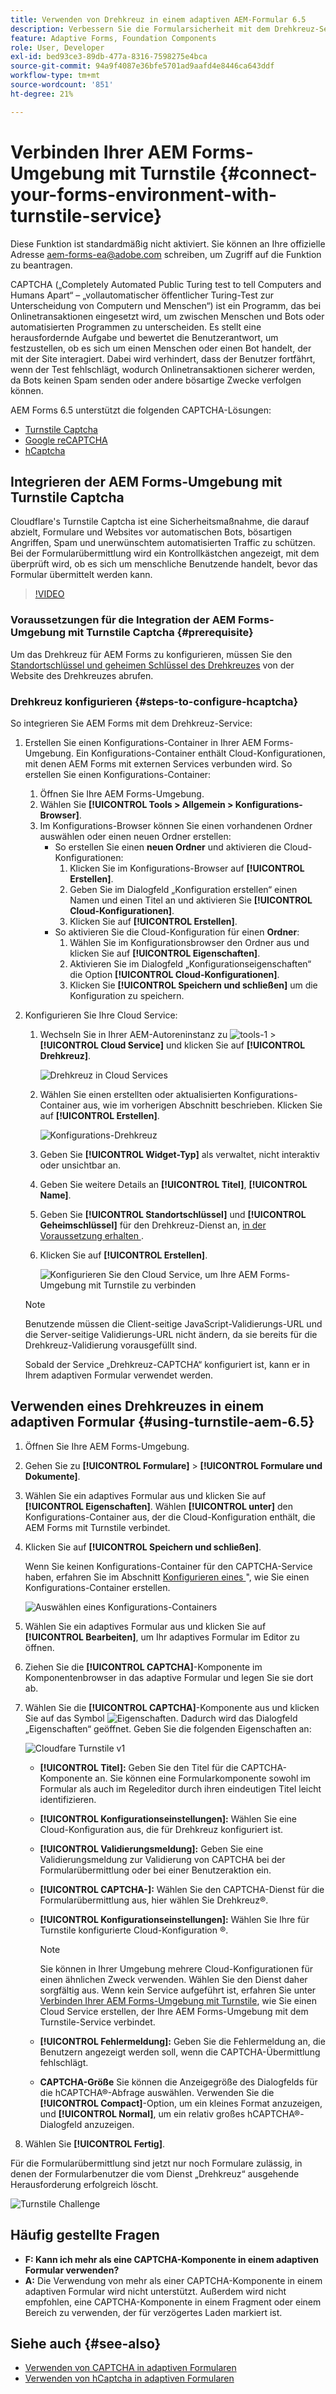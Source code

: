 ```yaml
---
title: Verwenden von Drehkreuz in einem adaptiven AEM-Formular 6.5
description: Verbessern Sie die Formularsicherheit mit dem Drehkreuz-Service mühelos. Schrittweise Anleitung enthalten!
feature: Adaptive Forms, Foundation Components
role: User, Developer
exl-id: bed93ce3-89db-477a-8316-7598275e4bca
source-git-commit: 94a9f4087e36bfe5701ad9aafd4e8446ca643ddf
workflow-type: tm+mt
source-wordcount: '851'
ht-degree: 21%

---
```


# Verbinden Ihrer AEM Forms-Umgebung mit Turnstile {#connect-your-forms-environment-with-turnstile-service}

<!--
<span class="preview">This feature is based on Feature Toggle id `FT_FORMS-12407`. To enable the feature, follow the steps given in the [Enable Feature Toggle](/help/forms/using/enable-feature-toggle.md) article. </span>
-->

<span class="preview">Diese Funktion ist standardmäßig nicht aktiviert. Sie können an Ihre offizielle Adresse aem-forms-ea@adobe.com schreiben, um Zugriff auf die Funktion zu beantragen.</span>

CAPTCHA („Completely Automated Public Turing test to tell Computers and Humans Apart“ – „vollautomatischer öffentlicher Turing-Test zur Unterscheidung von Computern und Menschen“) ist ein Programm, das bei Onlinetransaktionen eingesetzt wird, um zwischen Menschen und Bots oder automatisierten Programmen zu unterscheiden. Es stellt eine herausfordernde Aufgabe und bewertet die Benutzerantwort, um festzustellen, ob es sich um einen Menschen oder einen Bot handelt, der mit der Site interagiert. Dabei wird verhindert, dass der Benutzer fortfährt, wenn der Test fehlschlägt, wodurch Onlinetransaktionen sicherer werden, da Bots keinen Spam senden oder andere bösartige Zwecke verfolgen können.

AEM Forms 6.5 unterstützt die folgenden CAPTCHA-Lösungen:

* [Turnstile Captcha](/help/forms/using/integrate-adaptive-forms-turnstile.md)
* [Google reCAPTCHA](/help/forms/using/captcha-adaptive-forms.md)
* [hCaptcha](/help/forms/using/integrate-adaptive-forms-hcaptcha.md)


<!-- ![Turnstile](assets/Turnstile-challenge.png)-->

## Integrieren der AEM Forms-Umgebung mit Turnstile Captcha

Cloudflare&#39;s Turnstile Captcha ist eine Sicherheitsmaßnahme, die darauf abzielt, Formulare und Websites vor automatischen Bots, bösartigen Angriffen, Spam und unerwünschtem automatisierten Traffic zu schützen. Bei der Formularübermittlung wird ein Kontrollkästchen angezeigt, mit dem überprüft wird, ob es sich um menschliche Benutzende handelt, bevor das Formular übermittelt werden kann.

>[!VIDEO](https://video.tv.adobe.com/v/3440949?captions=ger)

### Voraussetzungen für die Integration der AEM Forms-Umgebung mit Turnstile Captcha {#prerequisite}

Um das Drehkreuz für AEM Forms zu konfigurieren, müssen Sie den [Standortschlüssel und geheimen Schlüssel des Drehkreuzes](https://developers.cloudflare.com/turnstile/get-started/) von der Website des Drehkreuzes abrufen.

### Drehkreuz konfigurieren {#steps-to-configure-hcaptcha}

So integrieren Sie AEM Forms mit dem Drehkreuz-Service:

1. Erstellen Sie einen Konfigurations-Container in Ihrer AEM Forms-Umgebung. Ein Konfigurations-Container enthält Cloud-Konfigurationen, mit denen AEM Forms mit externen Services verbunden wird. So erstellen Sie einen Konfigurations-Container:
   1. Öffnen Sie Ihre AEM Forms-Umgebung.
   1. Wählen Sie **[!UICONTROL Tools > Allgemein > Konfigurations-Browser]**.
   1. Im Konfigurations-Browser können Sie einen vorhandenen Ordner auswählen oder einen neuen Ordner erstellen:
      * So erstellen Sie einen **neuen Ordner** und aktivieren die Cloud-Konfigurationen:
         1. Klicken Sie im Konfigurations-Browser auf **[!UICONTROL Erstellen]**.
         1. Geben Sie im Dialogfeld „Konfiguration erstellen“ einen Namen und einen Titel an und aktivieren Sie **[!UICONTROL Cloud-Konfigurationen]**.
         1. Klicken Sie auf **[!UICONTROL Erstellen]**.
      * So aktivieren Sie die Cloud-Konfiguration für einen **Ordner**:
         1. Wählen Sie im Konfigurationsbrowser den Ordner aus und klicken Sie auf **[!UICONTROL Eigenschaften]**.
         1. Aktivieren Sie im Dialogfeld „Konfigurationseigenschaften“ die Option **[!UICONTROL Cloud-Konfigurationen]**.
         1. Klicken Sie **[!UICONTROL Speichern und schließen]** um die Konfiguration zu speichern.

1. Konfigurieren Sie Ihre Cloud Service:
   1. Wechseln Sie in Ihrer AEM-Autoreninstanz zu ![tools-1](assets/tools-1.png) > **[!UICONTROL Cloud Service]** und klicken Sie auf **[!UICONTROL Drehkreuz]**.

      ![Drehkreuz in Cloud Services ](assets/turnstile-in-ui.png)
   1. Wählen Sie einen erstellten oder aktualisierten Konfigurations-Container aus, wie im vorherigen Abschnitt beschrieben. Klicken Sie auf **[!UICONTROL Erstellen]**.

      ![Konfigurations-Drehkreuz](assets/config-hcaptcha.png)
   1. Geben Sie **[!UICONTROL Widget-Typ]** als verwaltet, nicht interaktiv oder unsichtbar an.
   1. Geben Sie weitere Details an **[!UICONTROL Titel]**, **[!UICONTROL Name]**.
   1. Geben Sie **[!UICONTROL Standortschlüssel]** und **[!UICONTROL Geheimschlüssel]** für den Drehkreuz-Dienst an, [ in der Voraussetzung erhalten ](#prerequisite).
   1. Klicken Sie auf **[!UICONTROL Erstellen]**.

      ![Konfigurieren Sie den Cloud Service, um Ihre AEM Forms-Umgebung mit Turnstile zu verbinden](assets/config-turntstile.png)

   >[!NOTE]
   > Benutzende müssen die Client-seitige JavaScript-Validierungs-URL und die Server-seitige Validierungs-URL nicht ändern, da sie bereits für die Drehkreuz-Validierung vorausgefüllt sind.

   Sobald der Service „Drehkreuz-CAPTCHA“ konfiguriert ist, kann er in Ihrem adaptiven Formular verwendet werden.

## Verwenden eines Drehkreuzes in einem adaptiven Formular {#using-turnstile-aem-6.5}

1. Öffnen Sie Ihre AEM Forms-Umgebung.
1. Gehen Sie zu **[!UICONTROL Formulare]** > **[!UICONTROL Formulare und Dokumente]**.
1. Wählen Sie ein adaptives Formular aus und klicken Sie auf **[!UICONTROL Eigenschaften]**. Wählen **[!UICONTROL unter]** den Konfigurations-Container aus, der die Cloud-Konfiguration enthält, die AEM Forms mit Turnstile verbindet.
1. Klicken Sie auf **[!UICONTROL Speichern und schließen]**.

   Wenn Sie keinen Konfigurations-Container für den CAPTCHA-Service haben, erfahren Sie im Abschnitt [Konfigurieren eines ](#configure-turnstile-steps-to-configure-hcaptcha)&quot;, wie Sie einen Konfigurations-Container erstellen.

   ![Auswählen eines Konfigurations-Containers](assets/captcha-properties.png)

1. Wählen Sie ein adaptives Formular aus und klicken Sie auf **[!UICONTROL Bearbeiten]**, um Ihr adaptives Formular im Editor zu öffnen.
1. Ziehen Sie die **[!UICONTROL CAPTCHA]**-Komponente im Komponentenbrowser in das adaptive Formular und legen Sie sie dort ab.
1. Wählen Sie die **[!UICONTROL CAPTCHA]**-Komponente aus und klicken Sie auf das Symbol ![Eigenschaften](assets/configure-icon.svg). Dadurch wird das Dialogfeld „Eigenschaften“ geöffnet. Geben Sie die folgenden Eigenschaften an:

   <!--![Turnstile v2](assets/turnstile-settings-v2.png)-->
   ![Cloudfare Turnstile v1](assets/turnstile-setting-v1.png)

   * **[!UICONTROL Titel]:** Geben Sie den Titel für die CAPTCHA-Komponente an. Sie können eine Formularkomponente sowohl im Formular als auch im Regeleditor durch ihren eindeutigen Titel leicht identifizieren.
   * **[!UICONTROL Konfigurationseinstellungen]:** Wählen Sie eine Cloud-Konfiguration aus, die für Drehkreuz konfiguriert ist.
   * **[!UICONTROL Validierungsmeldung]:** Geben Sie eine Validierungsmeldung zur Validierung von CAPTCHA bei der Formularübermittlung oder bei einer Benutzeraktion ein.
   * **[!UICONTROL CAPTCHA-]:** Wählen Sie den CAPTCHA-Dienst für die Formularübermittlung aus, hier wählen Sie Drehkreuz®.
   * **[!UICONTROL Konfigurationseinstellungen]:** Wählen Sie Ihre für Turnstile konfigurierte Cloud-Konfiguration ®.

     >[!NOTE]
     >Sie können in Ihrer Umgebung mehrere Cloud-Konfigurationen für einen ähnlichen Zweck verwenden. Wählen Sie den Dienst daher sorgfältig aus. Wenn kein Service aufgeführt ist, erfahren Sie unter [Verbinden Ihrer AEM Forms-Umgebung mit Turnstile](#connect-your-forms-environment-with-turnstile-service), wie Sie einen Cloud Service erstellen, der Ihre AEM Forms-Umgebung mit dem Turnstile-Service verbindet.

   * **[!UICONTROL Fehlermeldung]:** Geben Sie die Fehlermeldung an, die Benutzern angezeigt werden soll, wenn die CAPTCHA-Übermittlung fehlschlägt.
   * **CAPTCHA-Größe** Sie können die Anzeigegröße des Dialogfelds für die hCAPTCHA®-Abfrage auswählen. Verwenden Sie die **[!UICONTROL Compact]**-Option, um ein kleines Format anzuzeigen, und **[!UICONTROL Normal]**, um ein relativ großes hCAPTCHA®-Dialogfeld anzuzeigen.

1. Wählen Sie **[!UICONTROL Fertig]**.


Für die Formularübermittlung sind jetzt nur noch Formulare zulässig, in denen der Formularbenutzer die vom Dienst „Drehkreuz“ ausgehende Herausforderung erfolgreich löscht.

![Turnstile Challenge](assets/turnstile-challenge.png)


## Häufig gestellte Fragen

* **F: Kann ich mehr als eine CAPTCHA-Komponente in einem adaptiven Formular verwenden?**
* **A:** Die Verwendung von mehr als einer CAPTCHA-Komponente in einem adaptiven Formular wird nicht unterstützt. Außerdem wird nicht empfohlen, eine CAPTCHA-Komponente in einem Fragment oder einem Bereich zu verwenden, der für verzögertes Laden markiert ist.

## Siehe auch {#see-also}

* [Verwenden von CAPTCHA in adaptiven Formularen](/help/forms/using/captcha-adaptive-forms.md)
* [Verwenden von hCaptcha in adaptiven Formularen](/help/forms/using/integrate-adaptive-forms-hcaptcha.md)

